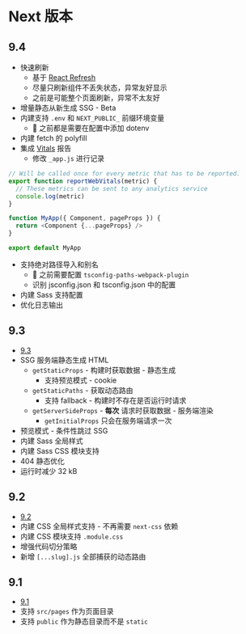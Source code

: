 # Next 版本

## 9.4
* 快速刷新
  * 基于 [React Refresh](https://github.com/facebook/react/tree/master/packages/react-refresh)
  * 尽量只刷新组件不丢失状态，异常友好显示
  * 之前是可能整个页面刷新，异常不太友好
* 增量静态从新生成 SSG - Beta
* 内建支持 `.env` 和 `NEXT_PUBLIC_` 前缀环境变量
  * 💚 之前都是需要在配置中添加 dotenv
* 内建 fetch 的 polyfill
* 集成 [Vitals](https://web.dev/vitals/) 报告
  * 修改 `_app.js` 进行记录
```js
// Will be called once for every metric that has to be reported.
export function reportWebVitals(metric) {
  // These metrics can be sent to any analytics service
  console.log(metric)
}

function MyApp({ Component, pageProps }) {
  return <Component {...pageProps} />
}

export default MyApp
```
* 支持绝对路径导入和别名
  * 💚 之前需要配置 `tsconfig-paths-webpack-plugin`
  * 识别 jsconfig.json 和 tsconfig.json 中的配置
* 内建 Sass 支持配置
* 优化日志输出



## 9.3
* [9.3](https://nextjs.org/blog/next-9-3)
* SSG 服务端静态生成 HTML
  * `getStaticProps` -  构建时获取数据 - 静态生成
    * 支持预览模式 - cookie
  * `getStaticPaths` - 获取动态路由
    * 支持 fallback - 构建时不存在是否运行时请求
  * `getServerSideProps` - __每次__ 请求时获取数据 - 服务端渲染
    * `getInitialProps` 只会在服务端请求一次
* 预览模式 - 条件性跳过 SSG
* 内建 Sass 全局样式
* 内建 Sass CSS 模块支持
* 404 静态优化
* 运行时减少 32 kB

## 9.2
* [9.2](https://nextjs.org/blog/next-9-2)
* 内建 CSS 全局样式支持 - 不再需要 `next-css` 依赖
* 内建 CSS 模块支持 `.module.css`
* 增强代码切分策略
* 新增 `[...slug].js` 全部捕获的动态路由

## 9.1
* [9.1](https://nextjs.org/blog/next-9-1)
* 支持 `src/pages` 作为页面目录
* 支持 `public` 作为静态目录而不是 `static`
